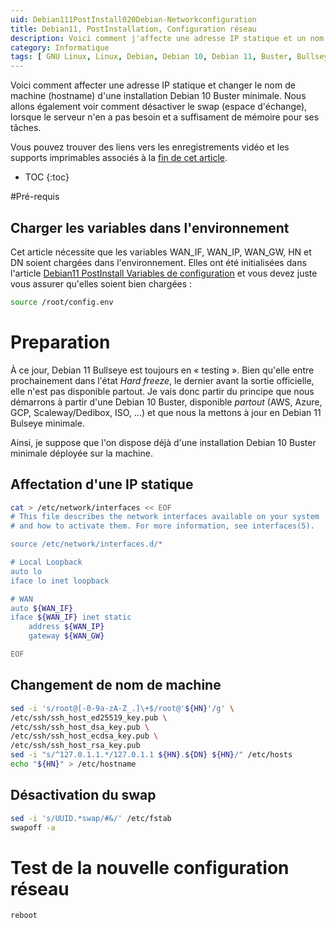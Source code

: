 ```yaml
---
uid: Debian111PostInstall020Debian-Networkconfiguration
title: Debian11, PostInstallation, Configuration réseau
description: Voici comment j'affecte une adresse IP statique et un nom de machine différent à une installation Debian 10 Buster minimale. J'inclue aussi la suppression du swap, l'espace d'échange, lorsque le serveur dispose de suffisament de mémoire.
category: Informatique
tags: [ GNU Linux, Linux, Debian, Debian 10, Debian 11, Buster, Bullseye, Serveur, Installation, Configuration réseau, Réseau, Swap, Fichier d'échange, Échange ]
---
```


Voici comment affecter une adresse IP statique et changer le nom de machine (hostname) d'une installation Debian 10 Buster
minimale. Nous allons également voir comment désactiver le swap (espace d'échange), lorsque le serveur n'en a pas besoin et a
suffisament de mémoire pour ses tâches.

Vous pouvez trouver des liens vers les enregistrements vidéo et les supports imprimables associés à la
[fin de cet article](#supports-et-liens).

* TOC
{:toc}

#Pré-requis

## Charger les variables dans l'environnement

Cet article nécessite que les variables WAN_IF, WAN_IP, WAN_GW, HN et DN soient chargées dans l'environnement. Elles ont été
initialisées dans l'article [Debian11 PostInstall Variables de configuration](/Debian111PostInstall010Configurationvariables-fr/) et vous devez juste vous assurer qu'elles soient bien chargées :
```bash
source /root/config.env
```

# Preparation

À ce jour, Debian 11 Bullseye est toujours en « testing ». Bien qu'elle entre prochainement dans l'état *Hard freeze*, le dernier
avant la sortie officielle, elle n'est pas disponible partout. Je vais donc partir du principe que nous démarrons à partir d'une
Debian 10 Buster, disponible *partout* (AWS, Azure, GCP, Scaleway/Dedibox, ISO, ...) et que nous la mettons à jour en Debian 11
Bulseye minimale.

Ainsi, je suppose que l'on dispose déjà d'une installation Debian 10 Buster minimale déployée sur la machine.

## Affectation d'une IP statique

```bash
cat > /etc/network/interfaces << EOF
# This file describes the network interfaces available on your system
# and how to activate them. For more information, see interfaces(5).

source /etc/network/interfaces.d/*

# Local Loopback
auto lo
iface lo inet loopback

# WAN
auto ${WAN_IF}
iface ${WAN_IF} inet static
    address ${WAN_IP}
    gateway ${WAN_GW}

EOF
```

## Changement de nom de machine

``` bash
sed -i 's/root@[-0-9a-zA-Z_.]\+$/root@'${HN}'/g' \
/etc/ssh/ssh_host_ed25519_key.pub \
/etc/ssh/ssh_host_dsa_key.pub \
/etc/ssh/ssh_host_ecdsa_key.pub \
/etc/ssh/ssh_host_rsa_key.pub
sed -i "s/^127.0.1.1.*/127.0.1.1 ${HN}.${DN} ${HN}/" /etc/hosts 
echo "${HN}" > /etc/hostname
```

## Désactivation du swap

``` bash
sed -i 's/UUID.*swap/#&/' /etc/fstab 
swapoff -a
```

# Test de la nouvelle configuration réseau

``` bash
reboot
```

